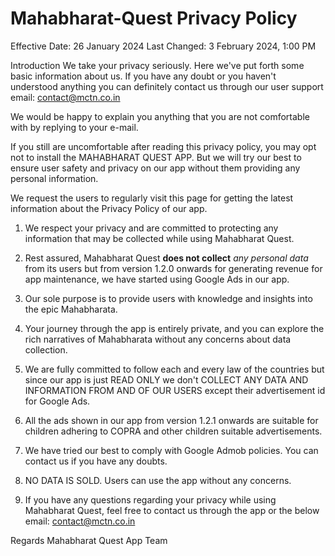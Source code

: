 # Mahabharat-Quest Privacy Policy

Effective Date: 26 January 2024
Last Changed: 3 February 2024, 1:00 PM

Introduction
We take your privacy seriously. Here we've put forth some basic information about us. If you have any doubt or you haven't understood anything you can definitely contact us through our user support email: contact@mctn.co.in

We would be happy to explain you anything that you are not comfortable with by replying to your e-mail.

If you still are uncomfortable after reading this privacy policy, you may opt not to install the MAHABHARAT QUEST APP. But we will try our best to ensure user safety and privacy on our app without them providing any personal information.

We request the users to regularly visit this page for getting the latest information about the Privacy Policy of our app.

1. We respect your privacy and are committed to protecting any information that may be collected while using Mahabharat Quest. 

2. Rest assured, Mahabharat Quest **does not collect** *any personal data* from its users but from version 1.2.0 onwards for generating revenue for app maintenance, we have started using Google Ads in our app.

4. Our sole purpose is to provide users with knowledge and insights into the epic Mahabharata.

5. Your journey through the app is entirely private, and you can explore the rich narratives of Mahabharata without any concerns about data collection.

6. We are fully committed to follow each and every law of the countries but since our app is just READ ONLY we don't COLLECT ANY DATA AND INFORMATION FROM AND OF OUR USERS except their advertisement id for Google Ads.
7. All the ads shown in our app from version 1.2.1 onwards are suitable for children adhering to COPRA and other children suitable advertisements.
8. We have tried our best to comply with Google Admob policies. You can contact us if you have any doubts.

9. NO DATA IS SOLD. Users can use the app without any concerns.
  
10. If you have any questions regarding your privacy while using Mahabharat Quest, feel free to contact us through the app or the below email:
   contact@mctn.co.in

Regards
Mahabharat Quest App Team
